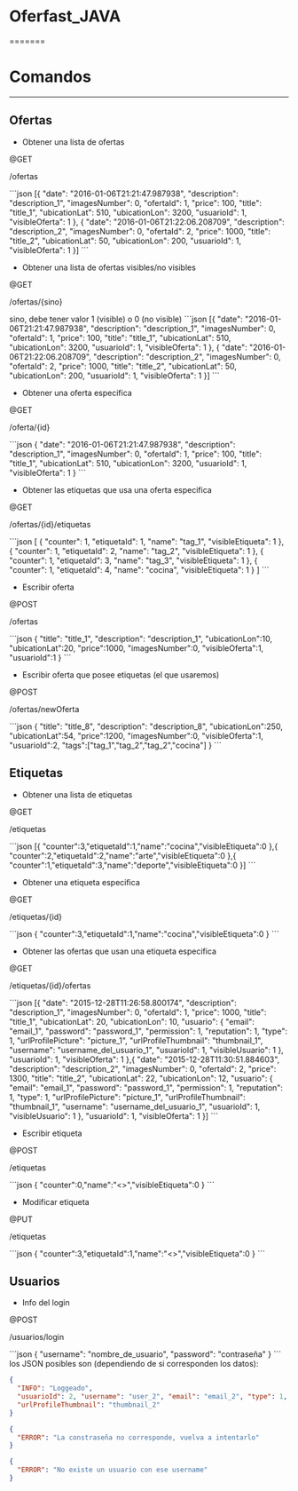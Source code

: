# Oferfast_JAVA
=======


# Comandos
--------



Ofertas
--------

- Obtener una lista de ofertas
<p>@GET</p>
<p>/ofertas</p>
```json
[{
    "date": "2016-01-06T21:21:47.987938", "description": "description_1", "imagesNumber": 0, "ofertaId": 1, "price": 100, "title": "title_1", "ubicationLat": 510, "ubicationLon": 3200, "usuarioId": 1, "visibleOferta": 1
  },
  {
    "date": "2016-01-06T21:22:06.208709", "description": "description_2", "imagesNumber": 0, "ofertaId": 2, "price": 1000, "title": "title_2", "ubicationLat": 50, "ubicationLon": 200, "usuarioId": 1, "visibleOferta": 1
  }]
```

- Obtener una lista de ofertas visibles/no visibles
<p>@GET</p>
<p>/ofertas/{sino}</p>
sino, debe tener valor 1 (visible) o 0 (no visible)
```json
[{
    "date": "2016-01-06T21:21:47.987938", "description": "description_1", "imagesNumber": 0, "ofertaId": 1, "price": 100, "title": "title_1", "ubicationLat": 510, "ubicationLon": 3200, "usuarioId": 1, "visibleOferta": 1
  },
  {
    "date": "2016-01-06T21:22:06.208709", "description": "description_2", "imagesNumber": 0, "ofertaId": 2, "price": 1000, "title": "title_2", "ubicationLat": 50, "ubicationLon": 200, "usuarioId": 1, "visibleOferta": 1
  }]
```


- Obtener una oferta especifica
<p>@GET</p>
<p>/oferta/{id}</p>
```json
{
    "date": "2016-01-06T21:21:47.987938", "description": "description_1", "imagesNumber": 0, "ofertaId": 1, "price": 100, "title": "title_1", "ubicationLat": 510, "ubicationLon": 3200, "usuarioId": 1, "visibleOferta": 1
}
```

- Obtener las etiquetas que usa una oferta especifica
<p>@GET</p>
<p>/ofertas/{id}/etiquetas</p>
```json
[
  {
    "counter": 1, "etiquetaId": 1, "name": "tag_1", "visibleEtiqueta": 1
  },
  {
    "counter": 1, "etiquetaId": 2, "name": "tag_2", "visibleEtiqueta": 1
  },
  {
    "counter": 1, "etiquetaId": 3, "name": "tag_3", "visibleEtiqueta": 1
  },
  {
    "counter": 1, "etiquetaId": 4, "name": "cocina", "visibleEtiqueta": 1
  }
]
```

- Escribir oferta
<p>@POST</p>
<p>/ofertas</p>
```json
{
  "title": "title_1", "description": "description_1", "ubicationLon":10, "ubicationLat":20, "price":1000, "imagesNumber":0, "visibleOferta":1, "usuarioId":1
}
```

- Escribir oferta que posee etiquetas (el que usaremos)
<p>@POST</p>
<p>/ofertas/newOferta</p>
```json
{
  "title": "title_8", "description": "description_8", "ubicationLon":250, "ubicationLat":54, "price":1200, "imagesNumber":0, "visibleOferta":1, "usuarioId":2,
  "tags":["tag_1","tag_2","tag_2","cocina"]
}
```






Etiquetas
--------

- Obtener una lista de etiquetas
<p>@GET</p>
<p>/etiquetas</p>
```json
[{
	"counter":3,"etiquetaId":1,"name":"cocina","visibleEtiqueta":0
},{
	"counter":2,"etiquetaId":2,"name":"arte","visibleEtiqueta":0
},{
	"counter":1,"etiquetaId":3,"name":"deporte","visibleEtiqueta":0
}]
```

- Obtener una etiqueta especifica
<p>@GET</p>
<p>/etiquetas/{id}</p>
```json
{
	"counter":3,"etiquetaId":1,"name":"cocina","visibleEtiqueta":0
}
```

- Obtener las ofertas que usan una etiqueta especifica
<p>@GET</p>
<p>/etiquetas/{id}/ofertas</p>
```json
[{
    "date": "2015-12-28T11:26:58.800174", "description": "description_1", "imagesNumber": 0, "ofertaId": 1, "price": 1000, "title": "title_1", "ubicationLat": 20, "ubicationLon": 10,
    "usuario": {
      "email": "email_1", "password": "password_1", "permission": 1, "reputation": 1, "type": 1, "urlProfilePicture": "picture_1", "urlProfileThumbnail": "thumbnail_1", "username": "username_del_usuario_1", "usuarioId": 1, "visibleUsuario": 1
    },
    "usuarioId": 1, "visibleOferta": 1
},{
    "date": "2015-12-28T11:30:51.884603", "description": "description_2", "imagesNumber": 0, "ofertaId": 2, "price": 1300, "title": "title_2", "ubicationLat": 22, "ubicationLon": 12,
    "usuario": {
      "email": "email_1", "password": "password_1", "permission": 1, "reputation": 1, "type": 1, "urlProfilePicture": "picture_1", "urlProfileThumbnail": "thumbnail_1", "username": "username_del_usuario_1", "usuarioId": 1, "visibleUsuario": 1
    },
    "usuarioId": 1, "visibleOferta": 1
}]
```

- Escribir etiqueta
<p>@POST</p>
<p>/etiquetas</p>
```json
{
	"counter":0,"name":"<<nombre_de_la_etiqueta>>","visibleEtiqueta":0
}
```

- Modificar etiqueta
<p>@PUT</p>
<p>/etiquetas</p>
```json
{
	"counter":3,"etiquetaId":1,"name":"<<nuevo_nombre_de_la_etiqueta>>","visibleEtiqueta":0
}
```





Usuarios
--------

- Info del login
<p>@POST</p>
<p>/usuarios/login</p>
```json
{
    "username": "nombre_de_usuario",
    "password": "contraseña"
}
```
los JSON posibles son (dependiendo de si corresponden los datos):

```json
{
  "INFO": "Loggeado",
  "usuarioId": 2, "username": "user_2", "email": "email_2", "type": 1, "reputation": 1, "urlProfilePicture": "picture_2", 
  "urlProfileThumbnail": "thumbnail_2"
}

{
  "ERROR": "La constraseña no corresponde, vuelva a intentarlo"
}

{
  "ERROR": "No existe un usuario con ese username"
}
```